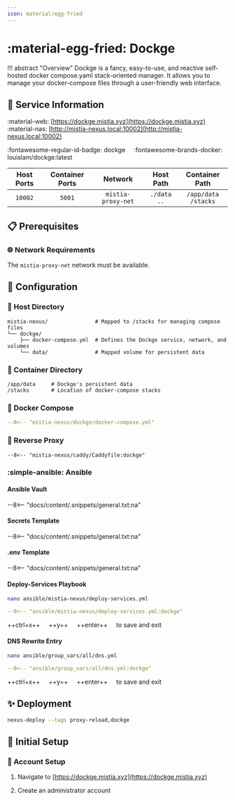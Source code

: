 ```yaml
---
icon: material/egg-fried
---
```


# :material-egg-fried: Dockge

<!-- markdownlint-disable MD033 -->

!!! abstract "Overview"
    Dockge is a fancy, easy-to-use, and reactive self-hosted docker compose.yaml stack-oriented manager. It allows you to manage your docker-compose files through a user-friendly web interface.

## 📑 Service Information

:material-web: [https://dockge.mistia.xyz](https://dockge.mistia.xyz) &nbsp;&nbsp;&nbsp; :material-nas: [http://mistia-nexus.local:10002](http://mistia-nexus.local:10002)

:fontawesome-regular-id-badge: dockge &nbsp;&nbsp;&nbsp; :fontawesome-brands-docker: louislam/dockge:latest

| Host Ports | Container Ports | Network |  Host Path | Container Path |
|:----------:|:------------:|:----------:|:----------:|:--------------:|
| `10002` | `5001` | `mistia-proxy-net` | `./data`<br>`..` | `/app/data`<br>`/stacks` |

## 📋 Prerequisites

### 🌐 Network Requirements

The `mistia-proxy-net` network must be available.

## 🔧 Configuration

### 📂 Host Directory

```text
mistia-nexus/               # Mapped to /stacks for managing compose files
└── dockge/
    ├── docker-compose.yml  # Defines the Dockge service, network, and volumes
    └── data/               # Mapped volume for persistent data
```

### 📁 Container Directory

```text
/app/data     # Dockge's persistent data
/stacks       # Location of docker-compose stacks
```

### 🐋 Docker Compose

```yaml title="docker-compose.yml"
--8<-- "mistia-nexus/dockge/docker-compose.yml"
```

### 🔀 Reverse Proxy

```Caddyfile title="Caddyfile"
--8<-- "mistia-nexus/caddy/Caddyfile:dockge"
```

### :simple-ansible: Ansible

#### Ansible Vault

--8<-- "docs/content/.snippets/general.txt:na"

#### Secrets Template

--8<-- "docs/content/.snippets/general.txt:na"

#### .env Template

--8<-- "docs/content/.snippets/general.txt:na"

#### Deploy-Services Playbook

```bash
nano ansible/mistia-nexus/deploy-services.yml
```

```yaml title="deploy-services.yml"
--8<-- "ansible/mistia-nexus/deploy-services.yml:dockge"
```

++ctrl+x++ &nbsp;&nbsp;&nbsp; ++y++ &nbsp;&nbsp;&nbsp; ++enter++ &nbsp;&nbsp;&nbsp; to save and exit

#### DNS Rewrite Entry

```bash
nano ansible/group_vars/all/dns.yml
```

```yaml title="dns.yml"
--8<-- "ansible/group_vars/all/dns.yml:dockge"
```

++ctrl+x++ &nbsp;&nbsp;&nbsp; ++y++ &nbsp;&nbsp;&nbsp; ++enter++ &nbsp;&nbsp;&nbsp; to save and exit

## ✨ Deployment

```bash
nexus-deploy --tags proxy-reload,dockge
```

## 🚀 Initial Setup

### 🪪 Account Setup

1. Navigate to [https://dockge.mistia.xyz](https://dockge.mistia.xyz)

2. Create an administrator account
